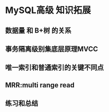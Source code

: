 # MySQL高级 知识拓展

## 数据量 和 B+树 的关系

## 事务隔离级别集底层原理MVCC

## 唯一索引和普通索引的关键不同点

## MRR:multi range read

## 练习和总结

